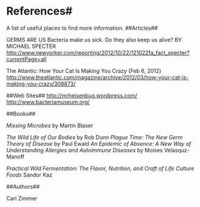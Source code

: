 # References#
A list of useful places to find more information.
##Articles##

GERMS ARE US
Bacteria make us sick. Do they also keep us alive? BY MICHAEL SPECTER
http://www.newyorker.com/reporting/2012/10/22/121022fa_fact_specter?currentPage=all

The Atlantic: How Your Cat Is Making You Crazy (Feb 6, 2012) http://www.theatlantic.com/magazine/archive/2012/03/how-your-cat-is-making-you-crazy/308873/


##Web Sites##
http://mrheisenbug.wordpress.com/
http://www.bacteriamuseum.org/


##Books##

_Missing Microbes_ by Martin Blaser

_The Wild Life of Our Bodies_ by Rob Dunn
_Plague Time: The New Germ Theory of Disease_ by Paul Ewald
_An Epidemic of Absence: A New Way of Understanding Allergies and Autoimmune Diseases_ by Moises Velasquz-Manoff

_Practical
Wild Fermentation: The Flavor, Nutrition, and Craft of Life Culture Foods_ Sandor Kaz

##Authors##

Carl Zimmer
